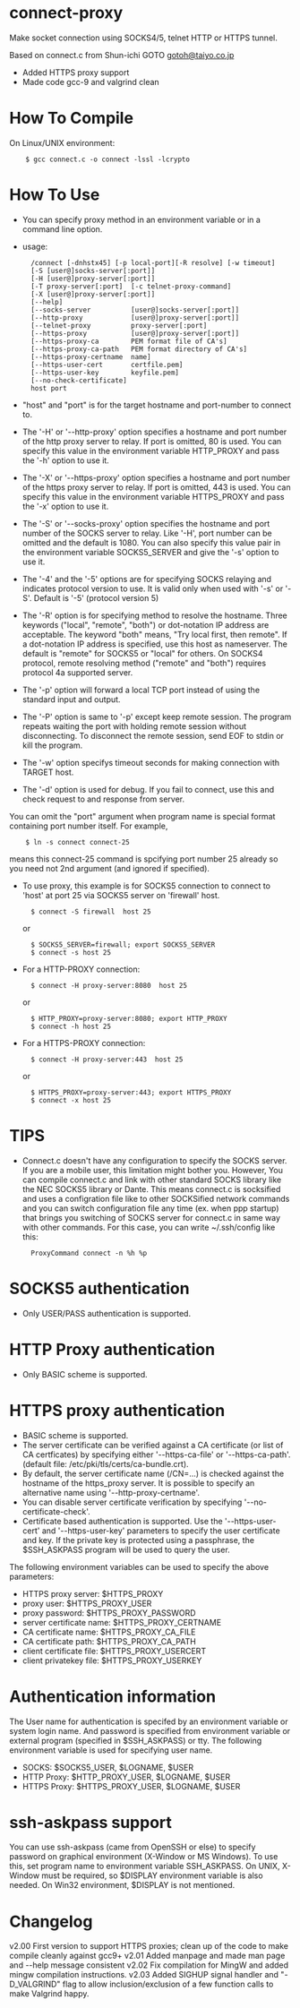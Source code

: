# connect-proxy
Make socket connection using SOCKS4/5, telnet HTTP or HTTPS tunnel.

Based on connect.c from Shun-ichi GOTO <gotoh@taiyo.co.jp>
* Added HTTPS proxy support
* Made code gcc-9 and valgrind clean

How To Compile
==============
On Linux/UNIX environment:

		$ gcc connect.c -o connect -lssl -lcrypto

How To Use
==========
* You can specify proxy method in an environment variable or in a command line option.
* usage:

		/connect [-dnhstx45] [-p local-port][-R resolve] [-w timeout] 
		[-S [user@]socks-server[:port]]
		[-H [user@]proxy-server[:port]]
		[-T proxy-server[:port]  [-c telnet-proxy-command]
		[-X [user@]proxy-server[:port]]
		[--help]
		[--socks-server          [user@]socks-server[:port]]
		[--http-proxy            [user@]proxy-server[:port]]
		[--telnet-proxy          proxy-server[:port]
		[--https-proxy           [user@]proxy-server[:port]]
		[--https-proxy-ca        PEM format file of CA's]
		[--https-proxy-ca-path   PEM format directory of CA's]
		[--https-proxy-certname  name]
		[--https-user-cert       certfile.pem]
		[--https-user-key        keyfile.pem]
		[--no-check-certificate]
		host port
    
* "host" and "port" is for the target hostname and port-number to connect to.
* The '-H' or '--http-proxy' option specifies a hostname and port number of the http proxy server to 
  relay. If port is omitted, 80 is used. You can specify this value in the environment variable 
  HTTP_PROXY and pass the '-h' option to use it.
* The '-X' or '--https-proxy' option specifies a hostname and port number of the https proxy server to 
  relay. If port is omitted, 443 is used. You can specify this value in the environment variable 
  HTTPS_PROXY and pass the '-x' option to use it.
* The '-S' or '--socks-proxy' option specifies the hostname and port number of the SOCKS server to 
  relay.  Like '-H', port number can be omitted and the default is 1080. You can also specify this 
  value pair in the environment variable SOCKS5_SERVER and give the '-s' option to use it.
* The '-4' and the '-5' options are for specifying SOCKS relaying and  indicates protocol version 
  to use. It is valid only when used with '-s' or '-S'. Default is '-5' (protocol version 5)
* The '-R' option is for specifying method to resolve the hostname. Three keywords ("local", 
  "remote", "both") or dot-notation IP address are acceptable.  The keyword "both" means, "Try local 
  first, then remote". If a dot-notation IP address is specified, use this host as nameserver. The 
  default is "remote" for SOCKS5 or "local" for others. On SOCKS4 protocol, remote resolving method 
  ("remote" and "both") requires protocol 4a supported server.
* The '-p' option will forward a local TCP port instead of using the standard input and output.
* The '-P' option is same to '-p' except keep remote session. The program repeats waiting the port 
  with holding remote session without
  disconnecting. To disconnect the remote session, send EOF to stdin or kill the program.
* The '-w' option specifys timeout seconds for making connection with TARGET host.
* The '-d' option is used for debug. If you fail to connect, use this and check request to and 
  response from server.
 
You can omit the "port" argument when program name is special format containing port number 
itself. For example,
 
		$ ln -s connect connect-25
 means this connect-25 command is spcifying port number 25 already so you need not 2nd argument 
(and ignored if specified).
* To use proxy, this example is for SOCKS5 connection to connect to 'host' at port 25 via SOCKS5 
server on 'firewall' host.

		$ connect -S firewall  host 25
  or
  
		$ SOCKS5_SERVER=firewall; export SOCKS5_SERVER
		$ connect -s host 25
* For a HTTP-PROXY connection:

		$ connect -H proxy-server:8080  host 25
  or
  
		$ HTTP_PROXY=proxy-server:8080; export HTTP_PROXY
		$ connect -h host 25
* For a HTTPS-PROXY connection:

		$ connect -H proxy-server:443  host 25
  or

		$ HTTPS_PROXY=proxy-server:443; export HTTPS_PROXY
		$ connect -x host 25
  
TIPS
====
* Connect.c doesn't have any configuration to specify the SOCKS server.
  If you are a mobile user, this limitation might bother you.  However,
  You can compile connect.c and link with other standard SOCKS library
  like the NEC SOCKS5 library or Dante. This means connect.c is
  socksified and uses a configration file like to other SOCKSified
  network commands and you can switch configuration file any time
  (ex. when ppp startup) that brings you switching of SOCKS server for
  connect.c in same way with other commands. For this case, you can
  write ~/.ssh/config like this:
  
		ProxyCommand connect -n %h %p
 
SOCKS5 authentication
=====================
* Only USER/PASS authentication is supported.
 
HTTP Proxy authentication
=========================
* Only BASIC scheme is supported.

HTTPS proxy authentication
==========================
* BASIC scheme is supported.
* The server certificate can be verified against a CA certificate (or list of CA
  certficates) by specifying either '--https-ca-file' or '--https-ca-path'.
  (default file: /etc/pki/tls/certs/ca-bundle.crt).
* By default, the server certificate name (/CN=...) is checked against the hostname
  of the https_proxy server. It is possible to specify an alternative name using
  '--http-proxy-certname'.
* You can disable server certificate verification by specifying '--no-certificate-check'.
* Certificate based authentication is supported. Use the '--https-user-cert' and 
  '--https-user-key' parameters to specify the user certificate and key. If the private
  key is protected using a passphrase, the $SSH_ASKPASS program will be used to query the user.

The following environment variables can be used to specify the above parameters:
* HTTPS proxy server:		$HTTPS_PROXY
* proxy user:				$HTTPS_PROXY_USER
* proxy password:			$HTTPS_PROXY_PASSWORD
* server certificate name:	$HTTPS_PROXY_CERTNAME
* CA certificate name:		$HTTPS_PROXY_CA_FILE
* CA certificate path:		$HTTPS_PROXY_CA_PATH
* client certificate file:	$HTTPS_PROXY_USERCERT
* client privatekey file:	$HTTPS_PROXY_USERKEY

Authentication information
==========================
The User name for authentication is specifed by an environment variable or system login name.  And 
password is specified from environment variable or external program (specified in $SSH_ASKPASS) or 
tty.
The following environment variable is used for specifying user name.
- SOCKS: $SOCKS5_USER, $LOGNAME, $USER
- HTTP Proxy: $HTTP_PROXY_USER, $LOGNAME, $USER
- HTTPS Proxy: $HTTPS_PROXY_USER, $LOGNAME, $USER
 
ssh-askpass support
===================
You can use ssh-askpass (came from OpenSSH or else) to specify password on graphical environment 
(X-Window or MS Windows). To use this, set program name to environment variable SSH_ASKPASS. On 
UNIX, X-Window must be required, so $DISPLAY environment variable is also needed. On Win32 
environment, $DISPLAY is not mentioned.


Changelog
=========
v2.00	First version to support HTTPS proxies; clean up of the code to make compile cleanly 
		against gcc9+
v2.01	Added manpage and made man page and --help message consistent
v2.02	Fix compilation for MingW and added mingw compilation instructions.
v2.03	Added SIGHUP signal handler and \"-D_VALGRIND\" flag to allow inclusion/exclusion of
		a few function calls to make Valgrind happy.

